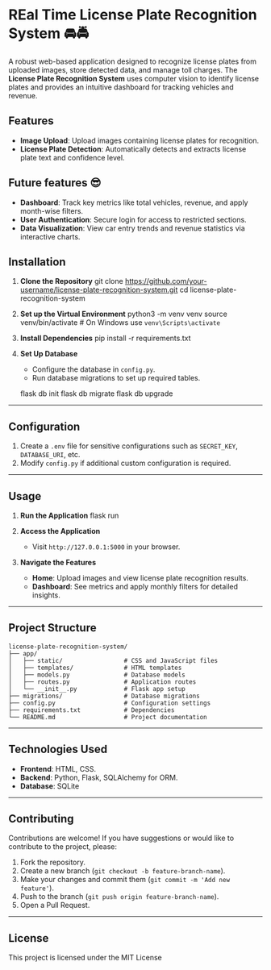 # REal Time License Plate Recognition System 🚘🚔

A robust web-based application designed to recognize license plates from uploaded images, store detected data, and manage toll charges. The **License Plate Recognition System** uses computer vision to identify license plates and provides an intuitive dashboard for tracking vehicles and revenue.


## Features

- **Image Upload**: Upload images containing license plates for recognition.
- **License Plate Detection**: Automatically detects and extracts license plate text and confidence level.

## Future features 😎
- **Dashboard**: Track key metrics like total vehicles, revenue, and apply month-wise filters.
- **User Authentication**: Secure login for access to restricted sections.
- **Data Visualization**: View car entry trends and revenue statistics via interactive charts.


## Installation

1. **Clone the Repository**
    git clone https://github.com/your-username/license-plate-recognition-system.git
    cd license-plate-recognition-system
 

2. **Set up the Virtual Environment**
    python3 -m venv venv
    source venv/bin/activate  # On Windows use `venv\Scripts\activate`
 

3. **Install Dependencies**
    pip install -r requirements.txt


4. **Set Up Database**
    - Configure the database in `config.py`.
    - Run database migrations to set up required tables.

  
    flask db init
    flask db migrate
    flask db upgrade


---

## Configuration

1. Create a `.env` file for sensitive configurations such as `SECRET_KEY`, `DATABASE_URI`, etc.
2. Modify `config.py` if additional custom configuration is required.

---

## Usage

1. **Run the Application**
    flask run


2. **Access the Application**
   - Visit `http://127.0.0.1:5000` in your browser.

3. **Navigate the Features**
   - **Home**: Upload images and view license plate recognition results.
   - **Dashboard**: See metrics and apply monthly filters for detailed insights.

---

## Project Structure

```plaintext
license-plate-recognition-system/
├── app/
│   ├── static/                 # CSS and JavaScript files
│   ├── templates/              # HTML templates
│   ├── models.py               # Database models
│   ├── routes.py               # Application routes
│   └── __init__.py             # Flask app setup
├── migrations/                 # Database migrations
├── config.py                   # Configuration settings
├── requirements.txt            # Dependencies
└── README.md                   # Project documentation
```

---

## Technologies Used

- **Frontend**: HTML, CSS.
- **Backend**: Python, Flask, SQLAlchemy for ORM.
- **Database**: SQLite 

---

## Contributing

Contributions are welcome! If you have suggestions or would like to contribute to the project, please:

1. Fork the repository.
2. Create a new branch (`git checkout -b feature-branch-name`).
3. Make your changes and commit them (`git commit -m 'Add new feature'`).
4. Push to the branch (`git push origin feature-branch-name`).
5. Open a Pull Request.

---

## License

This project is licensed under the MIT License

